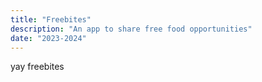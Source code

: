 ```yaml
---
title: "Freebites"
description: "An app to share free food opportunities"
date: "2023-2024"
---
```


yay freebites